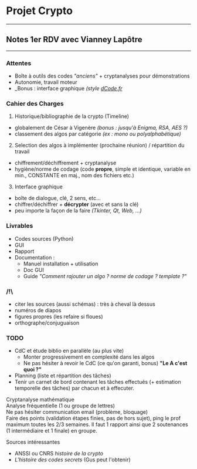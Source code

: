 # Projet Crypto
---
## Notes 1er RDV avec Vianney Lapôtre
---
### Attentes
  - Boîte à outils des codes _"anciens"_ + cryptanalyses pour démonstrations
  - Autonomie, travail moteur
  - _Bonus : interface graphique _(style [dCode.fr](https://www.dcode.fr)_

### Cahier des Charges
1. Historique/bibliographie de la crypto (Timeline)
  - globalement de César à Vigenère _(bonus : jusqu'à Enigma, RSA, AES ?)_
  - classement des algos par catégorie _(ex : mono ou polyalphabétique)_
2. Selection des algos à implémenter (prochaine réunion) / répartition du travail
  - chiffrement/déchiffrement + cryptanalyse
  - hygiène/norme de codage (code **propre**, simple et identique, variable en min., CONSTANTE en maj., nom des fichiers etc.)
3. Interface graphique
  - boîte de dialogue, clé, 2 sens, etc...
  - chiffrer/déchiffrer + **décrypter** (avec et sans la clé)
  - peu importe la façon de la faire _(Tkinter, Qt, Web, ...)_

### Livrables
  - Codes sources (Python)
  - GUI
  - Rapport
  - Documentation : 
    - Manuel installation + utilisation
    - Doc GUI
    - Guide _"Comment rajouter un algo ? norme de codage ? template ?"_

### /!\
  - citer les sources (aussi schémas) : très à cheval là dessus
  - numéros de diapos
  - figures propres (les refaire si floues)
  - orthographe/conjuguaison

### TODO
  - CdC et étude biblio en parallèle (au plus vite)
    - Monter progressivement en complexité dans les algos
    - Ne pas hésiter à revoir le CdC (ce qu'on garanti, bonus) **"Le A c'est quoi ?"**
  - Planning (liste et répartition des tâches)
  - Tenir un carnet de bord contenant les tâches effectués (+ estimation temporelle des tâches) par chacun et à effecuter.

Cryptanalyse mathématique  
Analyse fréquentielle (1 ou groupe de lettres)  
Ne pas hésiter communication email (problème, bloquage)  
Faire des points (validation étapes finies, pas de hors sujet), ping le prof maximum toutes les 2/3 semaines.
Il faut 1 rapport ainsi que 2 soutenances (1 intermédiaire et 1 finale) en groupe.

Sources intéressantes
  - ANSSI ou CNRS _histoire de la crypto_
  - _L'histoire des codes secrets_ (Gus peut l'obtenir)
